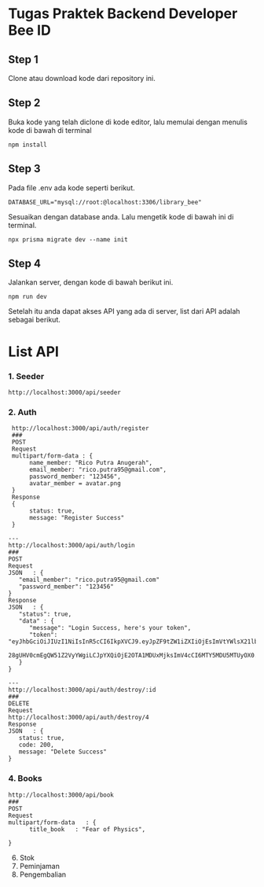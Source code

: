 # Tugas Praktek Backend Developer Bee ID

## Step 1
Clone atau download kode dari repository ini.

## Step 2
Buka kode yang telah diclone di kode editor, lalu memulai dengan menulis kode di bawah di terminal
```
npm install
```

## Step 3
Pada file .env ada kode seperti berikut.
```
DATABASE_URL="mysql://root:@localhost:3306/library_bee"
```
Sesuaikan dengan database anda. Lalu mengetik kode di bawah ini di terminal.
```
npx prisma migrate dev --name init
```

## Step 4
Jalankan server, dengan kode di bawah berikut ini.
```
npm run dev
```
Setelah itu anda dapat akses API yang ada di server, list dari API adalah sebagai berikut.

# List API

### 1. Seeder
   ```
   http://localhost:3000/api/seeder
   ```
### 2. Auth
   ```
    http://localhost:3000/api/auth/register
    ###
    POST
    Request
    multipart/form-data : {
         name_member: "Rico Putra Anugerah",
         email_member: "rico.putra95@gmail.com",
         password_member: "123456",
         avatar_member = avatar.png
    }
    Response
    {
         status: true,
         message: "Register Success"
    }

   ---
   http://localhost:3000/api/auth/login
   ###
   POST
   Request
   JSON   : {
      "email_member": "rico.putra95@gmail.com"
      "password_member": "123456"
   }
   Response
   JSON   : {
      "status": true,
      "data" : {
         "message": "Login Success, here's your token",
         "token": "eyJhbGciOiJIUzI1NiIsInR5cCI6IkpXVCJ9.eyJpZF9tZW1iZXIiOjEsImVtYWlsX21lbWJlciI6InJpY28ucHV0cmE5NUBnbWFpbC5jb20iLCJuYW1lX21lbWJlciI6IlJpY
         28gUHV0cmEgQW51Z2VyYWgiLCJpYXQiOjE2OTA1MDUxMjksImV4cCI6MTY5MDU5MTUyOX0.pO3ldD6ouzI1MJABi3lUZKInCO5o2iVLv10Q7u4FGoY"
      }
   }

   ---
   http://localhost:3000/api/auth/destroy/:id
   ###
   DELETE
   Request
   http://localhost:3000/api/auth/destroy/4
   Response
   JSON   : {
      status: true,
      code: 200,
      message: "Delete Success"
   }
   
   ```
### 4. Books
   ```
   http://localhost:3000/api/book
   ###
   POST
   Request
   multipart/form-data   : {
         title_book   : "Fear of Physics",
         
}
   ```
6. Stok
7. Peminjaman
8. Pengembalian
